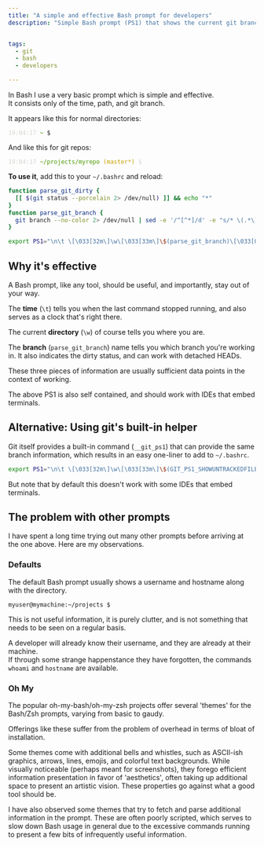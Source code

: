 ```yaml
---
title: "A simple and effective Bash prompt for developers"
description: "Simple Bash prompt (PS1) that shows the current git branch and current time"


tags: 
  - git
  - bash
  - developers

---
```


In Bash I use a very basic prompt which is simple and effective.  
It consists only of the time, path, and git branch.  

It appears like this for normal directories:

<div class="language-bash highlighter-rouge">
<div class="highlight">
<pre class="highlight">
<code><span style="color:#d3d7cf;">19:04:17</span> <span style="color:#4e9a06;">~</span> $
</code></pre></div></div>

And like this for git repos: 

<div class="language-bash highlighter-rouge">
<div class="highlight">
<pre class="highlight">
<code><span style="color:#d3d7cf;">19:04:17</span> <span style="color:#4e9a06;">~/projects/myrepo</span> <span style="color:#c4a000">(master*)</span> <span style="color:#d3d7cf;">$</span>
</code></pre></div></div>

**To use it**, add this to your `~/.bashrc` and reload:  

```bash
function parse_git_dirty {
  [[ $(git status --porcelain 2> /dev/null) ]] && echo "*"
}
function parse_git_branch {
  git branch --no-color 2> /dev/null | sed -e '/^[^*]/d' -e "s/* \(.*\)/ (\1$(parse_git_dirty))/"
}

export PS1="\n\t \[\033[32m\]\w\[\033[33m\]\$(parse_git_branch)\[\033[00m\] $ "
```


## Why it's effective

A Bash prompt, like any tool, should be useful, and importantly, stay out of your way.  

The **time** (`\t`) tells you when the last command stopped running, and also serves as a clock that's right there.  

The current **directory** (`\w`) of course tells you where you are.  

The **branch** (`parse_git_branch`) name tells you which branch you're working in. It also indicates the dirty status, and can work with detached HEADs. 

These three pieces of information are usually sufficient data points in the context of working.

The above PS1 is also self contained, and should work with IDEs that embed terminals.  

## Alternative: Using git's built-in helper

Git itself provides a built-in command (`__git_ps1`) that can provide the same branch information, which results in an easy one-liner to add to `~/.bashrc`. 

```bash
export PS1="\n\t \[\033[32m\]\w\[\033[33m\]\$(GIT_PS1_SHOWUNTRACKEDFILES=1 GIT_PS1_SHOWDIRTYSTATE=1 __git_ps1)\[\033[00m\] $ "
```

But note that by default this doesn't work with some IDEs that embed terminals.  


## The problem with other prompts

I have spent a long time trying out many other prompts before arriving at the one above.  Here are my observations.  

### Defaults

The default Bash prompt usually shows a username and hostname along with the directory. 

    myuser@mymachine:~/projects $

This is not useful information, it is purely clutter, and is not something that needs to be seen on a regular basis.  

A developer will already know their username, and they are already at their machine.  
If through some strange happenstance they have forgotten, the commands `whoami` and `hostname` are available. 

### Oh My

The popular oh-my-bash/oh-my-zsh projects offer several 'themes' for the Bash/Zsh prompts, varying from basic to gaudy. 

Offerings like these suffer from the problem of overhead in terms of bloat of installation. 

Some themes come with additional bells and whistles, such as ASCII-ish graphics, arrows, lines, emojis, and colorful text backgrounds. While visually noticeable (perhaps meant for screenshots), they forego efficient information presentation in favor of 'aesthetics', often taking up additional space to present an artistic vision.  These properties go against what a good tool should be.  

I have also observed some themes that try to fetch and parse additional information in the prompt.  These are often poorly scripted, which serves to slow down Bash usage in general due to the excessive commands running to present a few bits of infrequently useful information. 






